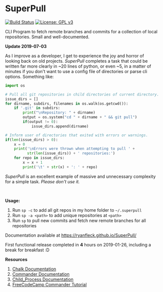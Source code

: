# SuperPull

[![Build Status](https://travis-ci.com/RyanFleck/SuperPull.svg?branch=master)](https://travis-ci.com/RyanFleck/SuperPull) [![License: GPL v3](https://img.shields.io/badge/License-GPL%20v3-red.svg)](https://www.gnu.org/licenses/gpl-3.0)

CLI Program to fetch remote branches and commits for a collection of local repositories. Small and well-documented.

**Update 2019-07-03**

As I improve as a developer, I get to experience the joy and horror of looking back on old projects. *SuperPull* completes a task that could be written far more clearly in ~20 lines of python, or even ~5, in a matter of minutes if you don't want to use a config file of directories or parse cli options. Something like:

```py
import os

# Pull all git repositories in child directories of current directory.
issue_dirs = []
for dirname, subdirs, filenames in os.walk(os.getcwd()):
    if '.git' in subdirs:
        print("\nRepository: " + dirname)
        output = os.system("cd " + dirname + " && git pull")
        if(output != 0):
            issue_dirs.append(dirname)

# Inform user of directories that exited with errors or warnings.
if(len(issue_dirs) > 0):
    x = 0
    print('\nErrors were thrown when attempting to pull ' +
          str(len(issue_dirs)) + ' repositories:')
    for repo in issue_dirs:
        x = x + 1
        print('\t' + str(x) + ': ' + repo)
```

*SuperPull* is an excellent example of massive and unnecessary complexity for a simple task. *Please don't use it.*

<br />

**Usage:**

1. Run `sp -c` to add all git repos in my home folder to `~/.superpull`
1. Run `sp -a <path>` to add unique repositories at `<path>` 
2. Run `sp` to pull new commits and fetch new remote branches for all repositories

Documentation available at <https://ryanfleck.github.io/SuperPull/>

First functional release completed in **4** hours on 2019-01-26, including a break for breakfast :D 

**Resources**

1. [Chalk Documentation](https://github.com/chalk/chalk)
1. [Commander Documentation](https://github.com/tj/commander.js/)
1. [Child_Process Documentation](https://nodejs.org/api/child_process.html)
1. [FreeCodeCamp Commander Tutorial](https://medium.freecodecamp.org/writing-command-line-applications-in-nodejs-2cf8327eee2)
